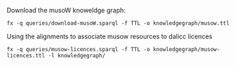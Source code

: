 Download the musoW knoweldge graph:

```sparql
fx -q queries/download-musoW.sparql -f TTL -o knowledgegraph/musow.ttl
```

Using the alignments to associate musow resources to dalicc licences

```sparql
fx -q queries/musow-licences.sparql -f TTL -o knowledgegraph/musow-licences.ttl -l knowledgegraph/
```
